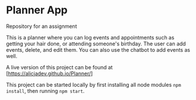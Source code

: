 # Planner App
Repository for an assignment 

This is a planner where you can log events and appointments such as getting your hair done, or attending someone's birthday. 
The user can add events, delete, and edit them. You can also use the chatbot to add events as well. 

A live version of this project can be found at [https://alicjadev.github.io/Planner/] 

This project can be started locally by first installing all node modules `npm install`, then running `npm start`.

